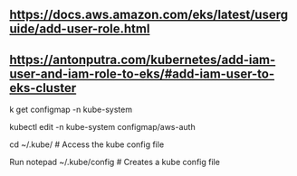 ## https://docs.aws.amazon.com/eks/latest/userguide/add-user-role.html 

## https://antonputra.com/kubernetes/add-iam-user-and-iam-role-to-eks/#add-iam-user-to-eks-cluster

k get configmap -n kube-system 

kubectl edit -n kube-system configmap/aws-auth

cd ~/.kube/  # Access the kube config file

Run notepad ~/.kube/config  # Creates a kube config file
